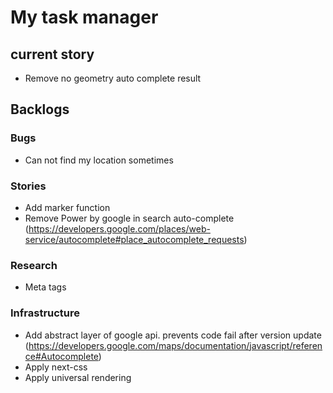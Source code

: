 # My task manager

## current story
* Remove no geometry auto complete result

## Backlogs
### Bugs
* Can not find my location sometimes

### Stories
* Add marker function
* Remove Power by google in search auto-complete (https://developers.google.com/places/web-service/autocomplete#place_autocomplete_requests)

### Research
* Meta tags

### Infrastructure
* Add abstract layer of google api. prevents code fail after version update (https://developers.google.com/maps/documentation/javascript/reference#Autocomplete)
* Apply next-css
* Apply universal rendering
